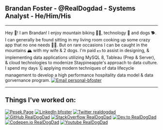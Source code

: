 ## Brandan Foster - @RealDogdad - Systems Analyst - He/Him/His
---
Hey 👋! I am Brandan! I enjoy mountain biking 🚵‍♂️, technology 💾 and dogs 🐕.
I can generally be found sitting in my living room cooking up some crazy app that no one needs 👨‍💻. 
But on rare occasions I can be caught in the mountains 🏔️ with my wife & 2 dogs.
I'm paid 💵 to assist in designing, & implementing data applications utilizing MySQL 8, Tableau (Prep & Server), & cloud technologies to modenize Staypineapple's approach to data culture. I spend my days 🗓️ applying modern techniques of data lifecycle management to develop a high performance hospitality data model & data gorvernance program.
[![Email personal-bfoster](https://img.shields.io/badge/Email-brandan@getfoster.net-8B89CC?style=for-the-badge&logo=ProtonMail)](mailto:brandan@getfoster.net)

---
Things I've worked on:
---
[![Pesek.Page](https://img.shields.io/badge/Pesek-Page-d49999?style=for-the-badge)](https://pesek.page)
[![LinkedIn bfoster](https://img.shields.io/badge/LinkedIn-realdogdad-0A66C2?style=for-the-badge&logo=linkedin)](https://www.linkedin.com/in/RealDogDad/)
[![Twitter realdogdad](https://img.shields.io/badge/Twitter-@real_dog_dad-9cf?style=for-the-badge&logo=twitter)](https://twitter.com/real_dog_dad)
[![GitHub RealDogDad](https://img.shields.io/badge/GitHub-@RealDogDad-181717?style=for-the-badge&logo=github)](https://github.com/RealDogDad)
[![StackOverflow RealDogDad](https://img.shields.io/badge/StackOverFlow-@RealDogDad-181717?style=for-the-badge&logo=stackoverflow)](https://github.com/RealDogDad)
[![Dev.to RealDogDad](https://img.shields.io/badge/Dev.to-@RealDogDad-181717?style=for-the-badge&logo=dev.to)](https://dev.to/realdogdad)
[![Codepen.io RealDogDad](https://img.shields.io/badge/Codepen-@RealDogDad-181717?style=for-the-badge&logo=codepen)](https://codepen.io/RealDogDad)
[![Youtube RealDogDad](https://img.shields.io/badge/Youtube-@RealDogDad-181717?style=for-the-badge&logo=youtube)](https://www.youtube.com/realdogdad)
